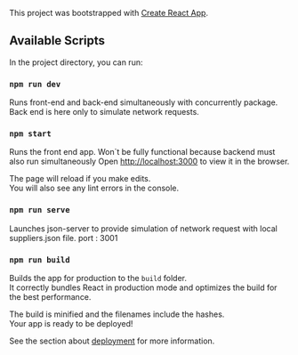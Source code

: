 This project was bootstrapped with [Create React App](https://github.com/facebook/create-react-app).

## Available Scripts

In the project directory, you can run:

### `npm run dev`

Runs front-end and back-end simultaneously with concurrently package. Back end is here only to simulate network requests.

### `npm start`

Runs the front end app. Won`t be fully functional because backend must also run simultaneously
Open [http://localhost:3000](http://localhost:3000) to view it in the browser.

The page will reload if you make edits.\
You will also see any lint errors in the console.

### `npm run serve`

Launches json-server to provide simulation of network request with local suppliers.json file.
port : 3001

### `npm run build`

Builds the app for production to the `build` folder.\
It correctly bundles React in production mode and optimizes the build for the best performance.

The build is minified and the filenames include the hashes.\
Your app is ready to be deployed!

See the section about [deployment](https://facebook.github.io/create-react-app/docs/deployment) for more information.

